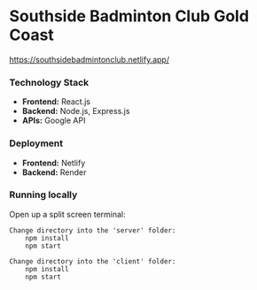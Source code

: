 # Southside Badminton Club Gold Coast

https://southsidebadmintonclub.netlify.app/


### Technology Stack

- **Frontend:** React.js
- **Backend:** Node.js, Express.js
- **APIs:** Google API

### Deployment
- **Frontend:** Netlify
- **Backend:** Render

### Running locally
Open up a split screen terminal:

    Change directory into the 'server' folder:
        npm install
        npm start

    Change directory into the 'client' folder:
        npm install
        npm start
